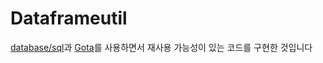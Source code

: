 Dataframeutil
==================================================
[database/sql](https://golang.org/pkg/database/sql)과 [Gota](https://github.com/go-gota/gota)를 사용하면서 재사용 가능성이 있는 코드를 구현한 것입니다
